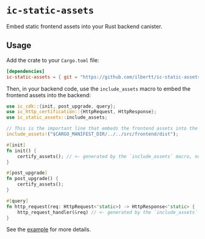 # `ic-static-assets`

Embed static frontend assets into your Rust backend canister.

## Usage

Add the crate to your `Cargo.toml` file:

```toml
[dependencies]
ic-static-assets = { git = "https://github.com/ilbertt/ic-static-assets" }
```

Then, in your backend code, use the `include_assets` macro to embed the frontend assets into the backend:

```rust
use ic_cdk::{init, post_upgrade, query};
use ic_http_certification::{HttpRequest, HttpResponse};
use ic_static_assets::include_assets;

// This is the important line that embeds the frontend assets into the backend!
include_assets!("$CARGO_MANIFEST_DIR/../../src/frontend/dist");

#[init]
fn init() {
    certify_assets(); // <- generated by the `include_assets` macro, no need to import it
}

#[post_upgrade]
fn post_upgrade() {
    certify_assets();
}

#[query]
fn http_request(req: HttpRequest<'static>) -> HttpResponse<'static> {
    http_request_handler(&req) // <- generated by the `include_assets` macro, no need to import it
}
```

See the [example](./examples/basic) for more details.

